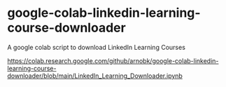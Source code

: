 # google-colab-linkedin-learning-course-downloader
A google colab script to download LinkedIn Learning Courses

https://colab.research.google.com/github/arnobk/google-colab-linkedin-learning-course-downloader/blob/main/LinkedIn_Learning_Downloader.ipynb
